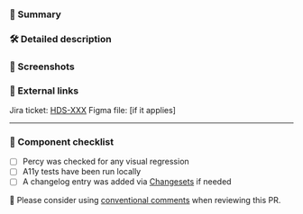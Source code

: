 ### :pushpin: Summary

<!-- If merged, this PR.... 
This should be a short TL;DR that includes the purpose of the PR.
-->

### :hammer_and_wrench: Detailed description

<!-- If more details are appropriate, add them here. What code changed, and why? -->

### :camera_flash: Screenshots

<!-- Screenshots always help, especially if this PR will change what renders to the browser -->

### :link: External links

<!-- Issues, RFC, etc. -->
Jira ticket: [HDS-XXX](https://hashicorp.atlassian.net/browse/HDS-XXX)
Figma file: [if it applies]

***

### 👀 Component checklist

- [ ] Percy was checked for any visual regression
- [ ] A11y tests have been run locally
- [ ] A changelog entry was added via [Changesets](https://github.com/changesets/changesets) if needed

:speech_balloon: Please consider using [conventional comments](https://conventionalcomments.org/) when reviewing this PR.
